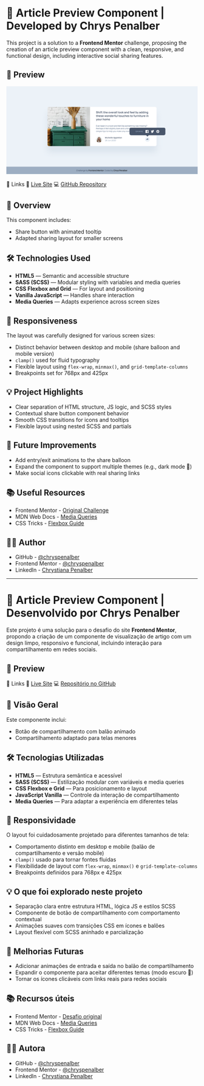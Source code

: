 # 💫 Article Preview Component | Developed by Chrys Penalber

This project is a solution to a **Frontend Mentor** challenge, proposing the creation of an article preview component with a clean, responsive, and functional design, including interactive social sharing features.

## 📸 Preview

![Article Preview Component Screenshot](./assets/images/screenshot.png)

🔗 Links
🔴 [Live Site](https://chryspenalber.github.io/01-article-preview-component-master/)
💻 [GitHub Repository](https://github.com/chryspenalber/01-article-preview-component-master)



## 📐 Overview

This component includes:

* Share button with animated tooltip
* Adapted sharing layout for smaller screens

## 🛠️ Technologies Used

* **HTML5** — Semantic and accessible structure
* **SASS (SCSS)** — Modular styling with variables and media queries
* **CSS Flexbox and Grid** — For layout and positioning
* **Vanilla JavaScript** — Handles share interaction
* **Media Queries** — Adapts experience across screen sizes

## 📲 Responsiveness

The layout was carefully designed for various screen sizes:

* Distinct behavior between desktop and mobile (share balloon and mobile version)
* `clamp()` used for fluid typography
* Flexible layout using `flex-wrap`, `minmax()`, and `grid-template-columns`
* Breakpoints set for 768px and 425px

## 💡 Project Highlights

* Clear separation of HTML structure, JS logic, and SCSS styles
* Contextual share button component behavior
* Smooth CSS transitions for icons and tooltips
* Flexible layout using nested SCSS and partials

## 🧠 Future Improvements

* Add entry/exit animations to the share balloon
* Expand the component to support multiple themes (e.g., dark mode 🌙)
* Make social icons clickable with real sharing links

## 📚 Useful Resources

* Frontend Mentor - [Original Challenge](https://www.frontendmentor.io/challenges/article-preview-component-dYBN_pYFT)
* MDN Web Docs - [Media Queries](https://developer.mozilla.org/en-US/docs/Web/CSS/Media_Queries)
* CSS Tricks - [Flexbox Guide](https://css-tricks.com/snippets/css/a-guide-to-flexbox/)

## 👩‍💻 Author

* GitHub - [@chryspenalber](https://github.com/chryspenalber)
* Frontend Mentor - [@chryspenalber](https://www.frontendmentor.io/profile/chryspenalber)
* LinkedIn - [Chrystiana Penalber](https://www.linkedin.com/in/chrystiana-penalber/)


---

# 💫 Article Preview Component | Desenvolvido por Chrys Penalber

Este projeto é uma solução para o desafio do site **Frontend Mentor**, propondo a criação de um componente de visualização de artigo com um design limpo, responsivo e funcional, incluindo interação para compartilhamento em redes sociais.

## 📸 Preview

🔗 Links
🔴 [Live Site](https://chryspenalber.github.io/01-article-preview-component-master/)
💻 [Repositório no GitHub](https://github.com/chryspenalber/01-article-preview-component-master)

## 📐 Visão Geral

Este componente inclui:

* Botão de compartilhamento com balão animado
* Compartilhamento adaptado para telas menores

## 🛠️ Tecnologias Utilizadas

* **HTML5** — Estrutura semântica e acessível
* **SASS (SCSS)** — Estilização modular com variáveis e media queries
* **CSS Flexbox e Grid** — Para posicionamento e layout
* **JavaScript Vanilla** — Controle da interação de compartilhamento
* **Media Queries** — Para adaptar a experiência em diferentes telas

## 📲 Responsividade

O layout foi cuidadosamente projetado para diferentes tamanhos de tela:

* Comportamento distinto em desktop e mobile (balão de compartilhamento e versão mobile)
* `clamp()` usado para tornar fontes fluidas
* Flexibilidade de layout com `flex-wrap`, `minmax()` e `grid-template-columns`
* Breakpoints definidos para 768px e 425px

## 💡 O que foi explorado neste projeto

* Separação clara entre estrutura HTML, lógica JS e estilos SCSS
* Componente de botão de compartilhamento com comportamento contextual
* Animações suaves com transições CSS em ícones e balões
* Layout flexível com SCSS aninhado e parcialização

## 🧠 Melhorias Futuras

* Adicionar animações de entrada e saída no balão de compartilhamento
* Expandir o componente para aceitar diferentes temas (modo escuro 🌙)
* Tornar os ícones clicáveis com links reais para redes sociais

## 📚 Recursos úteis

* Frontend Mentor - [Desafio original](https://www.frontendmentor.io/challenges/article-preview-component-dYBN_pYFT)
* MDN Web Docs - [Media Queries](https://developer.mozilla.org/pt-BR/docs/Web/CSS/Media_Queries)
* CSS Tricks - [Flexbox Guide](https://css-tricks.com/snippets/css/a-guide-to-flexbox/)

## 👩‍💻 Autora

* GitHub - [@chryspenalber](https://github.com/chryspenalber)
* Frontend Mentor - [@chryspenalber](https://www.frontendmentor.io/profile/chryspenalber)
* LinkedIn - [Chrystiana Penalber](https://www.linkedin.com/in/chrystiana-penalber/)